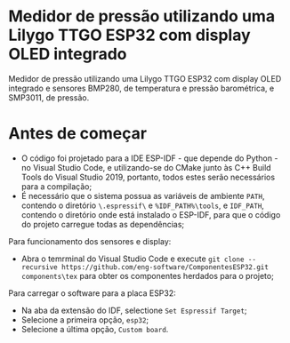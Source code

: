 # Medidor de pressão utilizando uma Lilygo TTGO ESP32 com display OLED integrado

Medidor de pressão utilizando uma Lilygo TTGO ESP32 com display OLED integrado e sensores BMP280, de temperatura e pressão barométrica, e SMP3011, de pressão.

# Antes de começar

- O código foi projetado para a IDE ESP-IDF - que depende do Python - no Visual Studio Code, e utilizando-se do CMake junto às C++ Build Tools do Visual Studio 2019, portanto, todos estes serão necessários para a compilação;
- É necessário que o sistema possua as variáveis de ambiente `PATH`, contendo o diretório `\.espressif\` e `%IDF_PATH%\tools`, e `IDF_PATH`, contendo o diretório onde está instalado o ESP-IDF, para que o código do projeto carregue todas as dependências;

Para funcionamento dos sensores e display:
- Abra o temrminal do Visual Studio Code e execute `git clone --recursive https://github.com/eng-software/ComponentesESP32.git components\tex` para obter os componentes herdados para o projeto;

Para carregar o software para a placa ESP32:

- Na aba da extensão do IDF, selectione `Set Espressif Target`;
- Selecione a primeira opção, `esp32`;
- Selecione a última opção, `Custom board`.
